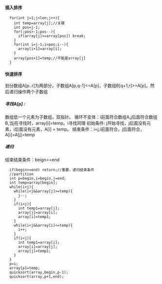 #### 插入排序
```
  for(int j=1;j<len;j++){
    int temp=array[j];//关键
    int pos=j-1;
    for(;pos>-1;pos--){
      if(array[j]>=array[pos]) break; 
    }
    for(int i=j-1;i>pos;i--){
      array[i+1]=array[i];
    }
    array[pos+1]=temp;//不能是array[j]
  }

```
#### 快速排序
划分数组A[p..r]为两部分，子数组A[p,q-1]<=A[p]，子数组B[q+1,r]>=A[p]。然后递归操作两个子数组
##### 寻找A[p] :
数组低一个元素为子数组，双指针。
循环不变体：i前面符合数组A,j后面符合数组B,当j在寻找时，array[i]=temp。i寻找同理
初始条件: j开始寻找，j后面没有元素，i后面没有元素，A[i] = temp。
结束条件：i=j,i前面符合，j后面符合，A[i]=A[j]=temp
##### 递归
结束结束条件：beign>=end
```
  if(begin>=end) return;//重要，递归结束条件
  //partition
  int p=begin,i=begin,j=end;
  int temp=array[begin];
  while(i<j){
    while(i<j&&array[j]>=temp){
      j--;
    }
    if(i<j){
      int temp1=array[j];
      array[j]=array[i];
      array[i]=temp1;
    }
    while(i<j&&array[i]<=temp){
      i++;
    }
    if(i<j){
      int temp1=array[i];
      array[i]=array[j];
      array[j]=temp1;
    }
  }
  p=i;
  array[p]=temp;
  quicksort(array,begin,p-1);
  quicksort(array,p+1,end);
```